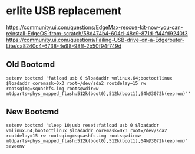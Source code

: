 # erlite USB replacement

https://community.ui.com/questions/EdgeMax-rescue-kit-now-you-can-reinstall-EdgeOS-from-scratch/58d474b4-604d-48c9-871d-ff44fd9240f3
https://community.ui.com/questions/Failing-USB-drive-on-a-Edgerouter-Lite/ca8240c4-6738-4e98-98ff-2b50f94f749d

## Old Bootcmd
```
setenv bootcmd 'fatload usb 0 $loadaddr vmlinux.64;bootoctlinux $loadaddr coremask=0x3 root=/dev/sda2 rootdelay=15 rw rootsqimg=squashfs.img rootsqwdir=w mtdparts=phys_mapped_flash:512k(boot0),512k(boot1),64k@3072k(eeprom)''
```

## New Bootcmd
```
setenv bootcmd 'sleep 10;usb reset;fatload usb 0 $loadaddr vmlinux.64;bootoctlinux $loadaddr coremask=0x3 root=/dev/sda2 rootdelay=15 rw rootsqimg=squashfs.img rootsqwdir=w mtdparts=phys_mapped_flash:512k(boot0),512k(boot1),64k@3072k(eeprom)'
saveenv
```
